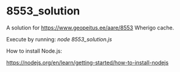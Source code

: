 # 8553_solution
A solution for https://www.geopeitus.ee/aare/8553 Wherigo cache.

Execute by running: _node 8553_solution.js_

How to install Node.js:

https://nodejs.org/en/learn/getting-started/how-to-install-nodejs
